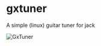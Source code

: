 # gxtuner
A simple (linux) guitar  tuner for jack 

![GxTuner](https://github.com/brummer10/gxtuner/GxTuner.png)
